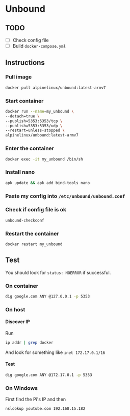 # Unbound

## TODO

- [ ] Check config file
- [ ] Build `docker-compose.yml`

## Instructions

### Pull image

```bash
docker pull alpinelinux/unbound:latest-armv7
```

### Start container

```bash
docker run --name=my_unbound \
--detach=true \
--publish=5353:5353/tcp \
--publish=5353:5353/udp \
--restart=unless-stopped \
alpinelinux/unbound:latest-armv7
```

### Enter the container

```bash
docker exec -it my_unbound /bin/sh
```

### Install nano

```bash
apk update && apk add bind-tools nano
```

### Paste my config into `/etc/unbound/unbound.conf`


### Check if config file is ok

```bash
unbound-checkconf
```

### Restart the container

```bash
docker restart my_unbound
```

## Test

You should look for `status: NOERROR` if successful.

### On container

```bash
dig google.com ANY @127.0.0.1 -p 5353
```

### On host

#### Discover IP

Run

```bash
ip addr | grep docker
```

And look for something like `inet 172.17.0.1/16`


#### Test

```bash
dig google.com ANY @172.17.0.1 -p 5353
```

### On Windows

First find the Pi's IP and then

```bash
nslookup youtube.com 192.168.15.182

```

